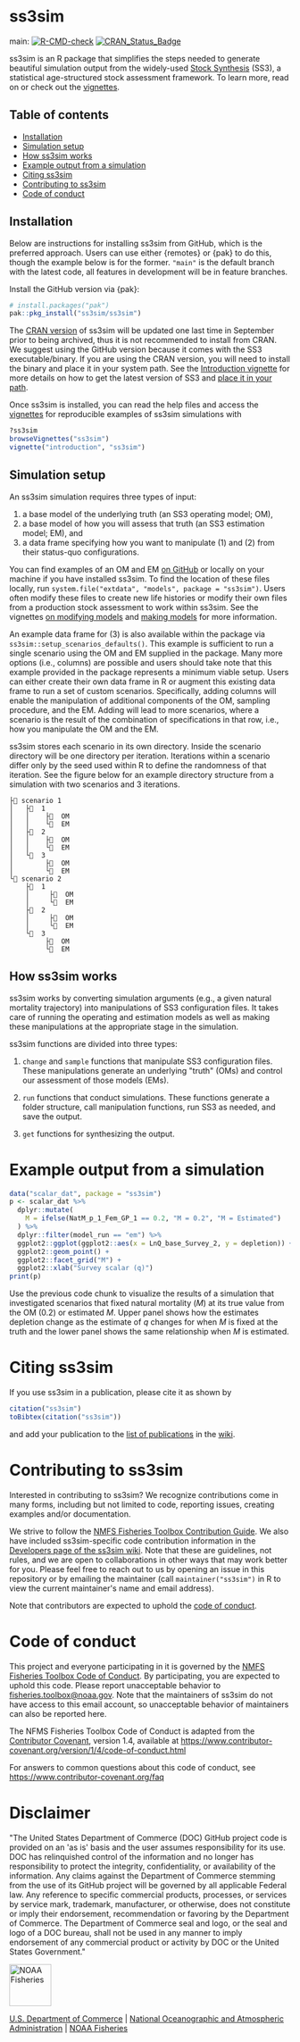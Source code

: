 # ss3sim

main: [![R-CMD-check](https://github.com/ss3sim/ss3sim/workflows/R-CMD-check/badge.svg)](https://github.com/ss3sim/ss3sim/actions?query=workflow%3AR-CMD-check) [![CRAN\_Status\_Badge](http://www.r-pkg.org/badges/version/ss3sim)](https://cran.r-project.org/package=ss3sim)

ss3sim is an R package that simplifies the steps needed to generate beautiful simulation output from the widely-used [Stock Synthesis](https://github.com/nmfs-stock-synthesis/ss3-source-code) (SS3), a statistical age-structured stock assessment framework. To learn more, read on or check out the [vignettes](https://ss3sim.github.io/ss3sim/).

## Table of contents

- [Installation](#installation)
- [Simulation setup](#simulation-setup)
- [How ss3sim works](#how-ss3sim-works)
- [Example output from a simulation](#example-output-from-a-simulation)
- [Citing ss3sim](#citing-ss3sim)
- [Contributing to ss3sim](#contributing-to-ss3sim)
- [Code of conduct](#code-of-conduct)

## Installation

Below are instructions for installing ss3sim from GitHub, which is the
preferred approach. Users can use either {remotes} or {pak} to do this, though
the example below is for the former. `"main"` is the default branch with the
latest code, all features in development will be in feature branches.

Install the GitHub version via {pak}:
``` r
# install.packages("pak")
pak::pkg_install("ss3sim/ss3sim")
```

The [CRAN version](https://cran.r-project.org/package=ss3sim) of ss3sim will
be updated one last time in September prior to being archived, thus it is not
recommended to install from CRAN. We suggest using the GitHub version because
it comes with the SS3 executable/binary. If you are using the CRAN version, you
will need to install the binary and place it in your system path. See the
[Introduction
vignette](https://ss3sim.github.io/ss3sim/articles/introduction.html) for more
details on how to get the latest version of SS3 and [place it in your
path](https://ss3sim.github.io/ss3sim/articles/introduction.html#installing-stock-synthesis).

Once ss3sim is installed, you can read the help files and access the
[vignettes](http://ss3sim.github.io/ss3sim/) for reproducible examples of
ss3sim simulations with

``` r
?ss3sim
browseVignettes("ss3sim")
vignette("introduction", "ss3sim")
```

## Simulation setup

An ss3sim simulation requires three types of input:

1. a base model of the underlying truth (an SS3 operating model; OM),
1. a base model of how you will assess that truth (an SS3 estimation model; EM), and
1. a data frame specifying how you want to manipulate (1) and (2) from their status-quo configurations.

You can find examples of an OM and EM [on GitHub](https://github.com/ss3sim/ss3sim/tree/master/inst/extdata/models) or locally on your machine if you have installed ss3sim. To find the location of these files locally, run `system.file("extdata", "models", package = "ss3sim")`. Users often modify these files to create new life histories or modify their own files from a production stock assessment to work within ss3sim. See the vignettes [ on modifying models](https://ss3sim.github.io/ss3sim/articles/modifying-models.html) and [making models](https://ss3sim.github.io/ss3sim/articles/making-models.html) for more information.

An example data frame for (3) is also available within the package via `ss3sim::setup_scenarios_defaults()`. This example is sufficient to run a single scenario using the OM and EM supplied in the package. Many more options (i.e., columns) are possible and users should take note that this example provided in the package represents a minimum viable setup. Users can either create their own data frame in R or augment this existing data frame to run a set of custom scenarios. Specifically, adding columns will enable the manipulation of additional components of the OM, sampling procedure, and the EM. Adding will lead to more scenarios, where a scenario is the result of the combination of specifications in that row, i.e., how you manipulate the OM and the EM.

ss3sim stores each scenario in its own directory. Inside the scenario directory will be one directory per iteration. Iterations within a scenario differ only by the seed used within R to define the randomness of that iteration. See the figure below for an example directory structure from a simulation with two scenarios and 3 iterations.

```
├📁 scenario 1
│   ├📁  1
│   │    ├📁  OM
│   │    └📁  EM
│   ├📁  2
│   │    ├📁  OM
│   │    └📁  EM
│   └📁  3
│        ├📁  OM
│        └📁  EM
└📁 scenario 2
    ├📁  1
    │     ├📁  OM
    │     └📁  EM
    ├📁  2
    │     ├📁  OM
    │     └📁  EM
    └📁  3
         ├📁  OM
         └📁  EM
```

## How ss3sim works

ss3sim works by converting simulation arguments (e.g., a given natural
mortality trajectory) into manipulations of SS3 configuration files. It takes
care of running the operating and estimation models as well as making these
manipulations at the appropriate stage in the simulation.

ss3sim functions are divided into three types:

1.  `change` and `sample` functions that manipulate SS3 configuration files.
    These manipulations generate an underlying "truth" (OMs) and control our
    assessment of those models (EMs).

2.  `run` functions that conduct simulations. These functions generate a folder
    structure, call manipulation functions, run SS3 as needed, and save the
    output.

3.  `get` functions for synthesizing the output.

# Example output from a simulation

```r
data("scalar_dat", package = "ss3sim")
p <- scalar_dat %>%
  dplyr::mutate(
    M = ifelse(NatM_p_1_Fem_GP_1 == 0.2, "M = 0.2", "M = Estimated")
  ) %>%
  dplyr::filter(model_run == "em") %>%
  ggplot2::ggplot(ggplot2::aes(x = LnQ_base_Survey_2, y = depletion)) +
  ggplot2::geom_point() +
  ggplot2::facet_grid("M") +
  ggplot2::xlab("Survey scalar (q)")
print(p)
```

Use the previous code chunk to visualize the results of a simulation that investigated scenarios that fixed natural mortality (*M*) at its true value from the OM (0.2) or estimated *M*. Upper panel shows how the estimates depletion change as the estimate of *q* changes for when *M* is fixed at the truth and the lower panel shows the same relationship when *M* is estimated.

# Citing ss3sim

If you use ss3sim in a publication, please cite it as shown by

``` r
citation("ss3sim")
toBibtex(citation("ss3sim"))
```

and add your publication to the
[list of publications](https://github.com/ss3sim/ss3sim/wiki/manuscripts)
in the [wiki](https://github.com/ss3sim/ss3sim/wiki).

# Contributing to ss3sim

Interested in contributing to ss3sim? We recognize contributions come in many
forms, including but not limited to code, reporting issues, creating examples
and/or documentation.

We strive to follow the [NMFS Fisheries Toolbox Contribution
Guide](https://github.com/nmfs-fish-tools/Resources/blob/master/CONTRIBUTING.md).
We also have included ss3sim-specific code contribution information in the
[Developers page of the ss3sim
wiki](https://github.com/ss3sim/ss3sim/wiki/developers). Note that these are
guidelines, not rules, and we are open to collaborations in other ways that may
work better for you. Please feel free to reach out to us by opening an issue in
this repository or by emailing the maintainer (call `maintainer("ss3sim")` in R
to view the current maintainer's name and email address).

Note that contributors are expected to uphold the [code of conduct](#code-of-conduct).

# Code of conduct

This project and everyone participating in it is governed by the [NMFS Fisheries Toolbox Code of Conduct](https://github.com/nmfs-fish-tools/Resources/blob/master/CODE_OF_CONDUCT.md). By participating, you are expected to uphold this code. Please report unacceptable behavior to [fisheries.toolbox@noaa.gov](mailto:fisheries.toolbox@noaa.gov). Note that the maintainers of ss3sim do not have access to this email account, so unacceptable behavior of maintainers can also be reported here.

The NFMS Fisheries Toolbox Code of Conduct is adapted from the [Contributor Covenant][homepage], version 1.4,
available at https://www.contributor-covenant.org/version/1/4/code-of-conduct.html

[homepage]: https://www.contributor-covenant.org

For answers to common questions about this code of conduct, see
https://www.contributor-covenant.org/faq

# Disclaimer

"The United States Department of Commerce (DOC) GitHub project code is provided on an 'as is' basis and the user assumes responsibility for its use. DOC has relinquished control of the information and no longer has responsibility to protect the integrity, confidentiality, or availability of the information. Any claims against the Department of Commerce stemming from the use of its GitHub project will be governed by all applicable Federal law. Any reference to specific commercial products, processes, or services by service mark, trademark, manufacturer, or otherwise, does not constitute or imply their endorsement, recommendation or favoring by the Department of Commerce. The Department of Commerce seal and logo, or the seal and logo of a DOC bureau, shall not be used in any manner to imply endorsement of any commercial product or activity by DOC or the United States Government."

<img src="https://raw.githubusercontent.com/nmfs-general-modeling-tools/nmfspalette/main/man/figures/noaa-fisheries-rgb-2line-horizontal-small.png" height="75" alt="NOAA Fisheries">

[U.S. Department of Commerce](https://www.commerce.gov/) | [National Oceanographic and Atmospheric Administration](https://www.noaa.gov) | [NOAA Fisheries](https://www.fisheries.noaa.gov/)
